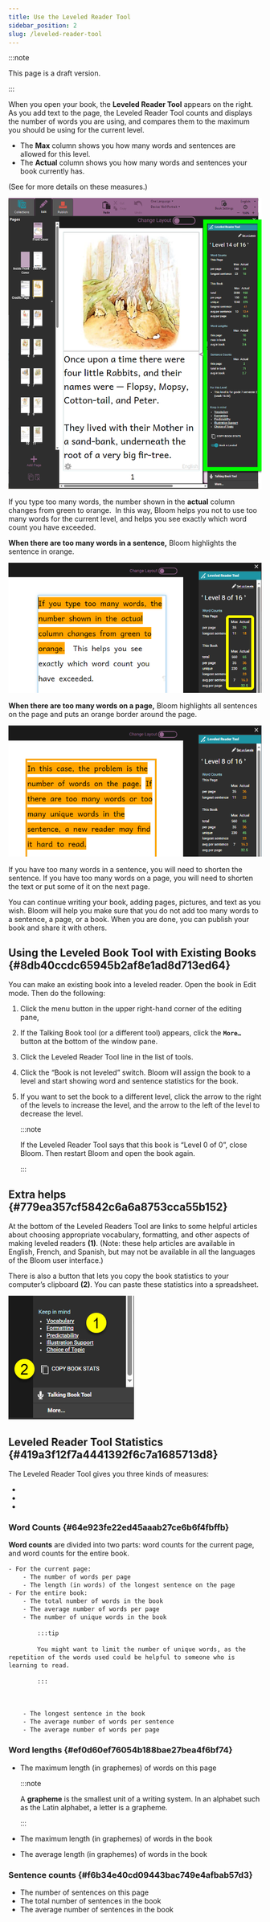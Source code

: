 ```yaml
---
title: Use the Leveled Reader Tool
sidebar_position: 2
slug: /leveled-reader-tool
---
```




:::note

This page is a draft version.

:::




When you open your book, the **Leveled Reader Tool** appears on the right. As you add text to the page, the Leveled Reader Tool counts and displays the number of words you are using, and compares them to the maximum you should be using for the current level.

- The **Max** column shows you how many words and sentences are allowed for this level.
- The **Actual** column shows you how many words and sentences your book currently has.

(See  for more details on these measures.)


![](./leveled-reader-tool.48e12a1c-9d4e-42bf-a42e-29a27dcc3f7e.png)


If you type too many words, the number shown in the **actual** column changes from green to orange.  In this way, Bloom helps you not to use too many words for the current level, and helps you see exactly which word count you have exceeded. 


**When there are too many words in a sentence,** Bloom highlights the sentence in orange.  


![](./leveled-reader-tool.08112a91-d996-4d50-9009-03c5136170e2.png)


**When there are too many words on a page,** Bloom highlights all sentences on the page and puts an orange border around the page. 


![](./leveled-reader-tool.a4aaa377-fba9-4253-82a1-ebc4fb94d997.png)


If you have too many words in a sentence, you will need to shorten the sentence. If you have too many words on a page, you will need to shorten the text or put some of it on the next page. 


You can continue writing your book, adding pages, pictures, and text as you wish. Bloom will help you make sure that you do not add too many words to a sentence, a page, or a book. When you are done, you can publish your book and share it with others.


## Using the Leveled Book Tool with Existing Books {#8db40ccdc65945b2af8e1ad8d713ed64}


You can make an existing book into a leveled reader. Open the book in Edit mode. Then do the following:  

1. Click the menu button in the upper right-hand corner of the editing pane,
2. If the Talking Book tool (or a different tool) appears, click the **`More…`** button at the bottom of the window pane.
3. Click the Leveled Reader Tool line in the list of tools.
4. Click the “Book is not leveled” switch. Bloom will assign the book to a level and start showing word and sentence statistics for the book.
5. If you want to set the book to a different level, click the arrow to the right of the levels to increase the level, and the arrow to the left of the level to decrease the level.

	:::note
	
	If the Leveled Reader Tool says that this book is “Level 0 of 0”, close Bloom. Then restart Bloom and open the book again.  
	
	:::
	
	


## Extra helps {#779ea357cf5842c6a6a8753cca55b152}


<div class='notion-row'>
<div class='notion-column' style={{width: 'calc((100% - (min(32px, 4vw) * 1)) * 0.5)'}}>


At the bottom of the Leveled Readers Tool are links to some helpful articles about choosing appropriate vocabulary, formatting, and other aspects of making leveled readers **(1)**. (Note: these help articles are available in English, French, and Spanish, but may not be available in all the languages of the Bloom user interface.)



There is also a button that lets you copy the book statistics to your computer’s clipboard **(2)**. You can paste these statistics into a spreadsheet. 


</div><div className='notion-spacer'></div>

<div class='notion-column' style={{width: 'calc((100% - (min(32px, 4vw) * 1)) * 0.5)'}}>


![](./leveled-reader-tool.8bc6fbf5-c771-4d5c-bc4a-8d36509f60c5.png)


</div><div className='notion-spacer'></div>
</div>


## Leveled Reader Tool Statistics {#419a3f12f7a4441392f6c7a1685713d8}


The Leveled Reader Tool gives you three kinds of measures:

- 
- 
- 

### Word Counts {#64e923fe22ed45aaab27ce6b6f4fbffb}


**Word counts** are divided into two parts: word counts for the current page, and word counts for the entire book.  

	- For the current page:
		- The number of words per page
		- The length (in words) of the longest sentence on the page
	- For the entire book:
		- The total number of words in the book
		- The average number of words per page
		- The number of unique words in the book

			:::tip
			
			You might want to limit the number of unique words, as the repetition of the words used could be helpful to someone who is learning to read.
			
			:::
			
			

		- The longest sentence in the book
		- The average number of words per sentence
		- The average number of words per page

### **Word lengths** {#ef0d60ef76054b188bae27bea4f6bf74}

- The maximum length (in graphemes) of words on this page

	:::note
	
	A **grapheme** is the smallest unit of a writing system. In an alphabet such as the Latin alphabet, a letter is a grapheme. 
	
	:::
	
	

- The maximum length (in graphemes) of words in the book
- The average length (in graphemes) of words in the book

### **Sentence counts** {#f6b34e40cd09443bac749e4afbab57d3}

- The number of sentences on this page
- The total number of sentences in the book
- The average number of sentences in the book
